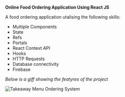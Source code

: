 **Online Food Ordering Application Using React JS**

A food ordering application utalising the following skills:
* Multiple Components
* State
* Refs
* Portals
* React Context API
* Hooks
* HTTP Requests
* Database connectivity
* Firebase

*Below is a giff showing the featyres of the project*

![Takeaway Menu Ordering System](https://user-images.githubusercontent.com/76181662/172060655-28c9a6dc-2d1c-40f4-ab0b-4327d63c9836.gif)
